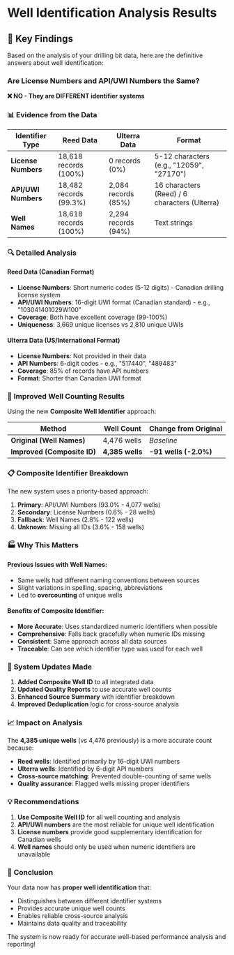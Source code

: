# Well Identification Analysis Results

## 🎯 Key Findings

Based on the analysis of your drilling bit data, here are the definitive answers about well identification:

### **Are License Numbers and API/UWI Numbers the Same?**

**❌ NO - They are DIFFERENT identifier systems**

### 📊 Evidence from the Data

| Identifier Type | Reed Data | Ulterra Data | Format |
|----------------|-----------|--------------|---------|
| **License Numbers** | 18,618 records (100%) | 0 records (0%) | 5-12 characters (e.g., "12059", "27170") |
| **API/UWI Numbers** | 18,482 records (99.3%) | 2,084 records (85%) | 16 characters (Reed) / 6 characters (Ulterra) |
| **Well Names** | 18,618 records (100%) | 2,294 records (94%) | Text strings |

### 🔍 Detailed Analysis

#### Reed Data (Canadian Format)
- **License Numbers**: Short numeric codes (5-12 digits) - Canadian drilling license system
- **API/UWI Numbers**: 16-digit UWI format (Canadian standard) - e.g., "103041401029W100"
- **Coverage**: Both have excellent coverage (99-100%)
- **Uniqueness**: 3,669 unique licenses vs 2,810 unique UWIs

#### Ulterra Data (US/International Format)  
- **License Numbers**: Not provided in their data
- **API Numbers**: 6-digit codes - e.g., "517440", "489483"
- **Coverage**: 85% of records have API numbers
- **Format**: Shorter than Canadian UWI format

### 🎯 **Improved Well Counting Results**

Using the new **Composite Well Identifier** approach:

| Method | Well Count | Change from Original |
|--------|------------|---------------------|
| **Original (Well Names)** | 4,476 wells | *Baseline* |
| **Improved (Composite ID)** | **4,385 wells** | **-91 wells (-2.0%)** |

### 📋 **Composite Identifier Breakdown**

The new system uses a priority-based approach:

1. **Primary**: API/UWI Numbers (93.0% - 4,077 wells)
2. **Secondary**: License Numbers (0.6% - 28 wells)  
3. **Fallback**: Well Names (2.8% - 122 wells)
4. **Unknown**: Missing all IDs (3.6% - 158 wells)

### 🏭 **Why This Matters**

#### **Previous Issues with Well Names:**
- Same wells had different naming conventions between sources
- Slight variations in spelling, spacing, abbreviations
- Led to **overcounting** of unique wells

#### **Benefits of Composite Identifier:**
- **More Accurate**: Uses standardized numeric identifiers when possible
- **Comprehensive**: Falls back gracefully when numeric IDs missing
- **Consistent**: Same approach across all data sources
- **Traceable**: Can see which identifier type was used for each well

### 🔧 **System Updates Made**

1. **Added Composite Well ID** to all integrated data
2. **Updated Quality Reports** to use accurate well counts
3. **Enhanced Source Summary** with identifier breakdown
4. **Improved Deduplication** logic for cross-source analysis

### 📈 **Impact on Analysis**

The **4,385 unique wells** (vs 4,476 previously) is a more accurate count because:

- **Reed wells**: Identified primarily by 16-digit UWI numbers
- **Ulterra wells**: Identified by 6-digit API numbers  
- **Cross-source matching**: Prevented double-counting of same wells
- **Quality assurance**: Flagged wells missing proper identifiers

### 💡 **Recommendations**

1. **Use Composite Well ID** for all well counting and analysis
2. **API/UWI numbers** are the most reliable for unique well identification
3. **License numbers** provide good supplementary identification for Canadian wells
4. **Well names** should only be used when numeric identifiers are unavailable

### 🎉 **Conclusion**

Your data now has **proper well identification** that:
- Distinguishes between different identifier systems
- Provides accurate unique well counts
- Enables reliable cross-source analysis
- Maintains data quality and traceability

The system is now ready for accurate well-based performance analysis and reporting!
